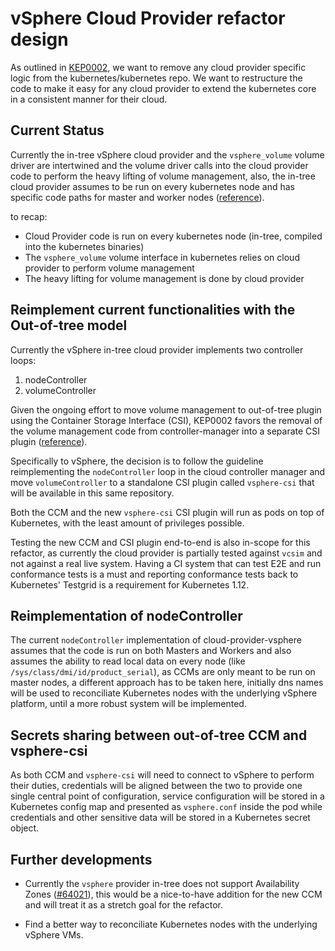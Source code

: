 # vSphere Cloud Provider refactor design

As outlined in [KEP0002](https://github.com/kubernetes/community/blob/master/keps/sig-cloud-provider/0002-cloud-controller-manager.md), 
we want to remove any cloud provider specific logic from the kubernetes/kubernetes repo. We want to restructure the code to make it easy for any cloud provider to extend the kubernetes core in a consistent manner for their cloud.

## Current Status

Currently the in-tree vSphere cloud provider and the `vsphere_volume` volume driver are intertwined and the volume driver calls into the cloud provider code to perform the heavy lifting of volume management, also, the in-tree cloud provider assumes to be run on every kubernetes node and has specific code paths for master and worker nodes ([reference](https://github.com/kubernetes/kubernetes/blob/master/pkg/cloudprovider/providers/vsphere/vsphere.go#L221-L231)).

to recap:

- Cloud Provider code is run on every kubernetes node (in-tree, compiled into the kubernetes binaries)
- The `vsphere_volume` volume interface in kubernetes relies on cloud provider to perform volume management
- The heavy lifting for volume management is done by cloud provider

## Reimplement current functionalities with the Out-of-tree model

Currently the vSphere in-tree cloud provider implements two controller loops:

1. nodeController
2. volumeController

Given the ongoing effort to move volume management to out-of-tree plugin using the Container Storage Interface (CSI), KEP0002 favors the removal of the volume management code from controller-manager into a separate CSI plugin ([reference](https://github.com/kubernetes/community/blob/master/keps/sig-cloud-provider/0002-cloud-controller-manager.md#volume-management-changes)).

Specifically to vSphere, the decision is to follow the guideline reimplementing the `nodeController` loop in the cloud controller manager and move `volumeController` to a standalone CSI plugin called `vsphere-csi` that will be available in this same repository.

Both the CCM and the new `vsphere-csi` CSI plugin will run as pods on top of Kubernetes, with the least amount of privileges possible.

Testing the new CCM and CSI plugin end-to-end is also in-scope for this refactor, as currently the cloud provider is partially tested against `vcsim` and not against a real live system. Having a CI system that can test E2E and run conformance tests is a must and reporting conformance tests back to Kubernetes' Testgrid is a requirement for Kubernetes 1.12.

## Reimplementation of nodeController

The current `nodeController` implementation of cloud-provider-vsphere assumes that the code is run on both Masters and Workers and also assumes the ability to read local data on every node (like `/sys/class/dmi/id/product_serial`), as CCMs are only meant to be run on master nodes, a different approach has to be taken here, initially dns names will be used to reconciliate Kubernetes nodes with the underlying vSphere platform, until a more robust system will be implemented.

## Secrets sharing between out-of-tree CCM and vsphere-csi

As both CCM and `vsphere-csi` will need to connect to vSphere to perform their duties, credentials will be aligned between the two to provide one single central point of configuration, service configuration will be stored in a Kubernetes config map and presented as `vsphere.conf` inside the pod while credentials and other sensitive data will be stored in a Kubernetes secret object.

## Further developments

- Currently the `vsphere` provider in-tree does not support Availability Zones ([#64021](https://github.com/kubernetes/kubernetes/issues/64021)), this would be a nice-to-have addition for the new CCM and will treat it as a stretch goal for the refactor.

- Find a better way to reconciliate Kubernetes nodes with the underlying vSphere VMs.